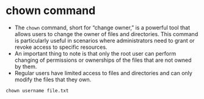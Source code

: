 # chown command

- The `chown` command, short for “change owner,” is a powerful tool that allows users to change the owner of files and directories. This command is particularly useful in scenarios where administrators need to grant or revoke access to specific resources.
- An important thing to note is that only the root user can perform changing of permissions or ownerships of the files that are not owned by them.
- Regular users have limited access to files and directories and can only modify the files that they own.

`chown username file.txt`
